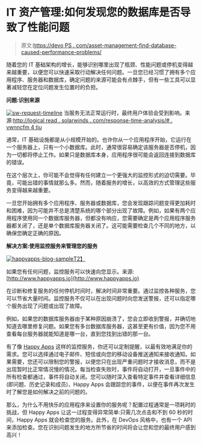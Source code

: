 # IT 资产管理:如何发现您的数据库是否导致了性能问题

> 原文:[https://devo PS . com/asset-management-find-database-caused-performance-problems/](https://devops.com/asset-management-find-database-causing-performance-problems/)

随着您的 IT 基础架构的增长，能够识别哪里出现了瓶颈、性能问题或停机变得越来越重要，以便您可以快速采取行动解决任何问题。一旦您已经习惯了拥有多个应用程序、服务器和数据库，确定问题的来源可能会有点棘手，但有一些工具可以显著减轻您在定位问题发生位置时的负担。

**问题:识别来源**

[![sw-request-timeline](../Images/497371a78bc5d7e696ac25b988b07bd5.png)](https://devops.com/wp-content/uploads/2015/05/sw-request-timeline.png) 
当服务无法正常运行时，最终用户体验会受到影响。来源:[http://logical read . solarwinds . com/response-time-analysis/# . vwnncfm 4 tiu](http://logicalread.solarwinds.com/response-time-analysis/#.VWNncfm4TIU)

通常，IT 基础设施都是从小规模开始的。也许你从一个应用程序开始，它运行在一个服务器上，只有一个小数据库。此时，通常很容易确定该服务器是否停机，因为一切都将停止工作。如果只是数据库本身，应用程序很可能会返回连接到数据库的错误。

在这个层次上，你可能不会觉得有任何建立一个更强大的监控形式的迫切需要。毕竟，可能出错的事情就那么多。然而，随着服务的增长，以高效的方式管理这些服务变得越来越重要。

一旦您开始拥有多个应用程序、服务器或数据库，您会发现跟踪问题变得更加耗时和困难，因为可能并不总是清楚系统的哪个部分出现了故障。例如，如果有两个应用程序使用同一个数据库服务器，但都没有响应，您需要确定是两个应用程序服务器都关闭了，还是单个数据库服务器关闭了。这可能需要检查几个不同的地方，以确保您确定正确的原因。

**解决方案:使用监控服务来管理您的服务**

[![happyapps-blog-sample](../Images/b591ad3e421a145b36469a27e49cdf48.png)T2】](https://devops.com/wp-content/uploads/2015/05/happyapps-blog-sample.png)

如果您有任何问题，监控服务可以快速向您显示。来源: [http://www.happyapps.io](http://www.happyapps.io)

在诊断和修复服务的任何停机时间时，解决时间非常重要。通过监控各种服务，您可以节省大量时间。监控服务不仅可以在出现问题时向您发送警报，还可以指定哪个服务出现了问题或出现了故障。

例如，如果您的数据库服务器由于某种原因崩溃了，您会立即收到警报，并确切地知道去哪里修复问题。如果您有多台数据库服务器，这甚至更有价值，因为您不用查看每台服务器就能知道是哪一台，直到您找到出错的那一台。

有了像 [Happy Apps](http://www.happyapps.io) 这样的监控服务，你还可以定制提醒，以最有效地满足你的需求。您可以选择通过电子邮件、短信或向您的移动设备推送通知来接收通知。如果需要，您还可以限制您的警报，以便您只在出现严重问题时才接收消息，而不是出现暂时比正常情况慢的情况。每当检查失败时，事件将自动打开，一旦事件中的所有检查都通过，事件将自动关闭。您可以随时深入查看特定事件并查看详细信息(即问题、历史记录和成员)，Happy Apps 会跟踪您的事件，以便在事件再次发生时了解您是如何解决之前的问题的。

那么，为什么不用快乐的应用程序来设置你的服务呢？配置过程通常是一项耗时的挑战，但 Happy Apps 让这一过程变得异常简单:只需几次点击和不到 60 秒的时间，Happy Apps 就会检查您的服务。此外，在 DevOps 风格中，也有一个 API 来添加检查。您在识别问题发生的地方所节省的时间将会让您和您的最终用户感到高兴！